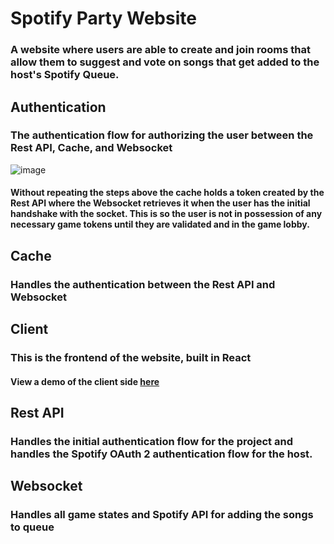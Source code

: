 # Spotify Party Website
### A website where users are able to create and join rooms that allow them to suggest and vote on songs that get added to the host's Spotify Queue.

## Authentication
### The authentication flow for authorizing the user between the Rest API, Cache, and Websocket
![image](https://github.com/RBourne19/spotify_webapp/assets/83104306/5b3bfb83-531e-45c0-8f65-b08ea2dde64f)
#### Without repeating the steps above the cache holds a token created by the Rest API where the Websocket retrieves it when the user has the initial handshake with the socket. This is so the user is not in possession of any necessary game tokens until they are validated and in the game lobby.
## Cache
### Handles the authentication between the Rest API and Websocket

## Client
### This is the frontend of the website, built in React
#### View a demo of the client side [here](https://github.com/RBourne19/spotify_webapp/blob/master/client/README.md#client)
## Rest API
### Handles the initial authentication flow for the project and handles the Spotify OAuth 2 authentication flow for the host. 
## Websocket
### Handles all game states and Spotify API for adding the songs to queue
